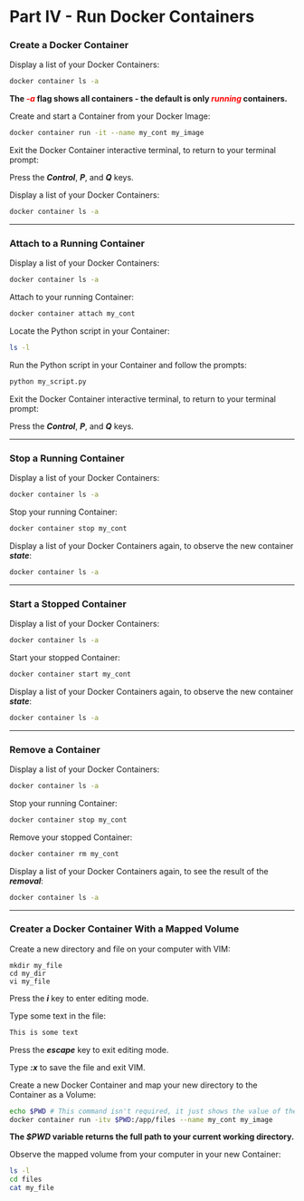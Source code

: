 # Part IV - Run Docker Containers

### Create a Docker Container

Display a list of your Docker Containers:

```bash
docker container ls -a
```

**The <font color="red">*-a*</font> flag shows all containers - the default is only <font color="red">*running*</font> containers.** 



Create and start a Container from your Docker Image:

```bash
docker container run -it --name my_cont my_image
```



Exit the Docker Container interactive terminal, to return to your terminal prompt:

Press the ***Control***, ***P***, and ***Q*** keys.



Display a list of your Docker Containers:

```bash
docker container ls -a
```



------



### Attach to a Running Container

Display a list of your Docker Containers:

```bash
docker container ls -a
```



Attach to your running Container:

```bash
docker container attach my_cont
```



Locate the Python script in your Container:

```bash
ls -l
```



Run the Python script in your Container and follow the prompts:

```bash
python my_script.py
```



Exit the Docker Container interactive terminal, to return to your terminal prompt:

Press the ***Control***, ***P***, and ***Q*** keys.



------



### Stop a Running Container

Display a list of your Docker Containers:

```bash
docker container ls -a
```



Stop your running Container:

```bash
docker container stop my_cont
```



Display a list of your Docker Containers again, to observe the new container ***state***:

```bash
docker container ls -a
```



------



### Start a Stopped Container

Display a list of your Docker Containers:

```bash
docker container ls -a
```



Start  your stopped Container:

```bash
docker container start my_cont
```



Display a list of your Docker Containers again, to observe the new container ***state***:

```bash
docker container ls -a
```



------



### Remove a Container

Display a list of your Docker Containers:

```bash
docker container ls -a
```



Stop your running Container:

```bash
docker container stop my_cont
```



Remove your stopped Container:

```bash
docker container rm my_cont
```



Display a list of your Docker Containers again, to see the result of the ***removal***:

```bash
docker container ls -a
```



------



### Creater a Docker Container With a Mapped Volume

Create a new directory and file on your computer with VIM:

```
mkdir my_file
cd my_dir
vi my_file
```

Press the ***i*** key to enter editing mode.

Type some text in the file:

``````bash
This is some text
``````

Press the ***escape*** key to exit editing mode.

Type ***:x*** to save the file and exit VIM.



Create a new Docker Container and map your new directory to the Container as a Volume:

``````bash
echo $PWD # This command isn't required, it just shows the value of the $PWD variable
docker container run -itv $PWD:/app/files --name my_cont my_image
``````

**The *$PWD* variable returns the full path to your current working directory.**



Observe the mapped volume from your computer in your new Container:

``````bash
ls -l
cd files
cat my_file
``````

